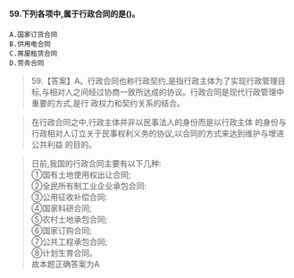 #### 59.下列各项中,属于行政合同的是()。
    A.国家订货合同
    B.供用电合同
    C.房屋租赁合同
    D.劳务合同
>   59.【答案】A。行政合同也称行政契约,是指行政主体为了实现行政管理目
    标,与相对人之间经过协商一致所达成的协议。行政合同是现代行政管理中重要的方式,是行
    政权力和契约关系的结合。
    
>   在行政合同之中,行政主体并非以民事法人的身份而是以行政主体
    的身份与行政相对人订立关于民事权利义务的协议,以合同的方式来达到维护与增进公共利益
    的目的。
    
>   日前,我国的行政合同主要有以下几种:   
①国有土地使用权出让合同;   
②全民所有制工业企业承包合同:   
③公用征收补偿合同:   
④国家科研合同;   
⑤农村土地承包合同;   
⑥国家订购合同;   
⑦公共工程承包合同;   
⑧计划生育合同。   
故本题正确答案为A   